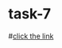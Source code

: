 # task-7
#[click the link](https://colab.research.google.com/drive/1__ZguC5CFIHb2ksUhs1t1ui8iPvTDvx9?usp=sharing)
